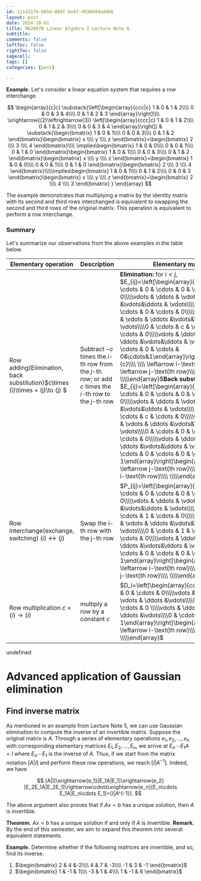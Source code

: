 ```yaml
---
id: 111d3176-005d-80df-be6f-d030d4dad4b6
layout: post
date: 2024-10-01
title: MA2007B Linear Algebra I Lecture Note 6
subtitle: 
comments: false
leftToc: false
rightToc: false
sagecell: 
tags: []
categories: [post]

---
```


**Example.** Let's consider a linear equation system that requires a row interchange.


$$
\begin{array}{c|c}
\substack{\left[\begin{array}{ccc|c}
1 & 0 & 1 & 2\\\\
0 & 0 & 3 & 4\\\\
0 & 1 & 2 & 3
\end{array}\right]\\\\
\xrightarrow{(2)\leftrightarrow(3)}
\left[\begin{array}{ccc|c}
1 & 0 & 1 & 2\\\\
0 & 1 & 2 & 3\\\\
0 & 0 & 3 & 4
\end{array}\right]} &
\substack{\begin{bmatrix}
1 & 0 & 1\\\\
0 & 0 & 3\\\\
0 & 1 & 2
\end{bmatrix}\begin{bmatrix}
x \\\\ y \\\\ z
\end{bmatrix}=\begin{bmatrix}
2 \\\\ 3 \\\\ 4
\end{bmatrix}\\\\
\implies\begin{bmatrix}
1 & 0 & 0\\\\
0 & 0 & 1\\\\
0 & 1 & 0
\end{bmatrix}\begin{bmatrix}
1 & 0 & 1\\\\
0 & 0 & 3\\\\
0 & 1 & 2
\end{bmatrix}\begin{bmatrix}
x \\\\ y \\\\ z
\end{bmatrix}=\begin{bmatrix}
1 & 0 & 0\\\\
0 & 0 & 1\\\\
0 & 1 & 0
\end{bmatrix}\begin{bmatrix}
2 \\\\ 3 \\\\ 4
\end{bmatrix}\\\\\implies\begin{bmatrix}
1 & 0 & 1\\\\
0 & 1 & 2\\\\
0 & 0 & 3
\end{bmatrix}\begin{bmatrix}
x \\\\ y \\\\ z
\end{bmatrix}=\begin{bmatrix}
2 \\\\ 4 \\\\ 3
\end{bmatrix}
}
\end{array}
$$


The example demonstrates that multiplying a matrix by the identity matrix with its second and third rows interchanged is equivalent to swapping the second and third rows of the original matrix. This operation is equivalent to perform a row interchange.


### Summary


Let's summarize our observations from the above examples in the table below.


| Elementary operation                                                         | Description                                                                                               | Elementary matrix                                                                                                                                                                                                                                                                                                                                                                                                                                                                                                                                                                                                                                                                                                                                                                                                                                                                                                                                                                                                                                                                                                                      |
| ---------------------------------------------------------------------------- | --------------------------------------------------------------------------------------------------------- | -------------------------------------------------------------------------------------------------------------------------------------------------------------------------------------------------------------------------------------------------------------------------------------------------------------------------------------------------------------------------------------------------------------------------------------------------------------------------------------------------------------------------------------------------------------------------------------------------------------------------------------------------------------------------------------------------------------------------------------------------------------------------------------------------------------------------------------------------------------------------------------------------------------------------------------------------------------------------------------------------------------------------------------------------------------------------------------------------------------------------------------- |
|  Row adding(Elimination, back substitution)$c\times (i)\times + (j)\to (j) $ | Subtract $-c$ times the $i$-th row from the $j$-th row; or add $c$ times the $i$-th row to the $j$-th row | **Elimination:** for $i<j$, $E_{ij}=\left[\begin{array}{ccccccc}1 & \cdots & 0 & \cdots & 0 & \cdots & 0\\\\\vdots & \ddots & \vdots & \ddots &\vdots&\ddots & \vdots\\\\0 & \cdots & 1 & \cdots & 0 & \cdots & 0\\\\\vdots & \ddots & \vdots & \ddots &\vdots&\ddots & \vdots\\\\0 & \cdots & c & \cdots & 1 & \cdots & 0\\\\\vdots & \ddots & \vdots & \ddots &\vdots&\ddots & \vdots\\\\0 & \cdots & 0 & \cdots & 0&\cdots&1\end{array}\right]\begin{array}{c}\\\\ \\\\ \leftarrow i-\text{th row}\\\\ \\\\ \leftarrow j-\text{th row}\\\\ \\\\\end{array}$**Back substituion:** for $i>j$, $E_{ij}=\left[\begin{array}{ccccccc}1 & \cdots & 0 & \cdots & 0 & \cdots & 0\\\\\vdots & \ddots & \vdots & \ddots &\vdots&\ddots & \vdots\\\\0 & \cdots & 1 & \cdots & c & \cdots & 0\\\\\vdots & \ddots & \vdots & \ddots &\vdots&\ddots & \vdots\\\\0 & \cdots & 0 & \cdots & 1 & \cdots & 0\\\\\vdots & \ddots & \vdots & \ddots &\vdots&\ddots & \vdots\\\\0 & \cdots & 0 & \cdots & 0 & \cdots & 1\end{array}\right]\begin{array}{c} \\\\ \\\\ \leftarrow j-\text{th row}\\\\ \\\\ \leftarrow i-\text{th row}\\\\ \\\\\end{array}$ |
| Row interchange(exchange, switching) $(i)\leftrightarrow(j)$                 | Swap the i-th row with the j-th row                                                                       | $P_{ij}=\left[\begin{array}{ccccccc}1 & \cdots & 0 & \cdots & 0 & \cdots & 0\\\\\vdots & \ddots & \vdots & \ddots &\vdots&\ddots & \vdots\\\\0 & \cdots & 0 & \cdots & 1 & \cdots & 0\\\\\vdots & \ddots & \vdots & \ddots &\vdots&\ddots & \vdots\\\\0 & \cdots & 1 & \cdots & 0 & \cdots & 0\\\\\vdots & \ddots & \vdots & \ddots &\vdots&\ddots & \vdots\\\\0 & \cdots & 0 & \cdots & 0 & \cdots & 1\end{array}\right]\begin{array}{c} \\\\ \\\\ \leftarrow i-\text{th row}\\\\ \\\\ \leftarrow j-\text{th row}\\\\ \\\\\end{array}$                                                                                                                                                                                                                                                                                                                                                                                                                                                                                                                                                                                                |
| Row multiplication $c\times (i)\to(i)$                                       | multiply a row by a constant $c$                                                                          | $D_i=\left[\begin{array}{ccccc}1 & \cdots & 0 & \cdots & 0\\\\\vdots & \ddots & \vdots & \ddots &\vdots\\\\0 & \cdots & c & \cdots & 0 \\\\\vdots & \ddots & \vdots & \ddots &\vdots\\\\0 & \cdots & 0 & \cdots & 1\end{array}\right]\begin{array}{c} \\\\ \\\\ \leftarrow i-\text{th row}\\\\ \\\\\end{array}$                                                                                                                                                                                                                                                                                                                                                                                                                                                                                                                                                                                                                                                                                                                                                                                                                        |

undefined
# Advanced application of Gaussian elimination


## Find inverse matrix


As mentioned in an example from Lecture Note 5, we can use Gaussian elimination to compute the inverse of an invertible matrix. Suppose the original matrix is $A$. Through a series of elementary operations $e_1,e_2,\ldots,e_n$ with corresponding elementary matrices $E_1, E_2,\ldots,E_n$, we arrive at $E_n\cdots E_1A=I$ where $E_n\cdots E_1$ is the inverse of $A$. Thus, if we start from the matrix notation $[A|I]$ and perform these row operations, we reach $[I|A^{-1}]$. Indeed, we have


$$
[A|I]\xrightarrow{e_1}[E_1A|E_1]\xrightarrow{e_2}[E_2E_1A|E_2E_1]\rightarrow\cdots\xrightarrow{e_n}[E_n\cdots E_1A|E_n\cdots E_1]=[I|A^{-1}].
$$


The above argument also proves that if $Ax=b$ has a unique solution, then $A$ is invertible.


**Theorem.** $Ax=b$ has a unique solution if and only if $A$ is invertible.
**Remark.** By the end of this semester, we aim to expand this theorem into several equivalent statements.


**Example.** Determine whether if the following matrices are invertible, and so, find its inverse.

1. $\begin{bmatrix}
2 & 4 &-2\\\\
4 & 7 & -3\\\\
-1 & 3 & -1
\end{bmatrix}$
2. $\begin{bmatrix}
1 & -1 & 1\\\\
-3 & 1 & 4\\\\
1 & -1 & 6
\end{bmatrix}$

## 


